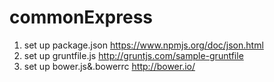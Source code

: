 commonExpress
=============

1. set up package.json
    https://www.npmjs.org/doc/json.html
2. set up gruntfile.js
    http://gruntjs.com/sample-gruntfile
3. set up bower.js&.bowerrc
    http://bower.io/